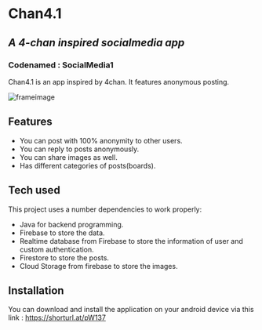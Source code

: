 # Chan4.1 
## _A 4-chan inspired socialmedia app_

### Codenamed : SocialMedia1

Chan4.1 is an app inspired by 4chan. It features anonymous posting.

![frameimage](https://github.com/debojitdas598/SocialMedia1/assets/89103025/40bc7274-7de8-4800-b2d4-79d8358e0b2d)


## Features

- You can post with 100% anonymity to other users.
- You can reply to posts anonymously.
- You can share images as well.
- Has different categories of posts(boards).



## Tech used

This project uses a number dependencies to work properly:

- Java for backend programming.
- Firebase to store the data.
- Realtime database from Firebase to store the information of user and custom authentication.
- Firestore to store the posts.
- Cloud Storage from firebase to store the images.


## Installation

You can download and install the application on your android device via this link : https://shorturl.at/pW137



